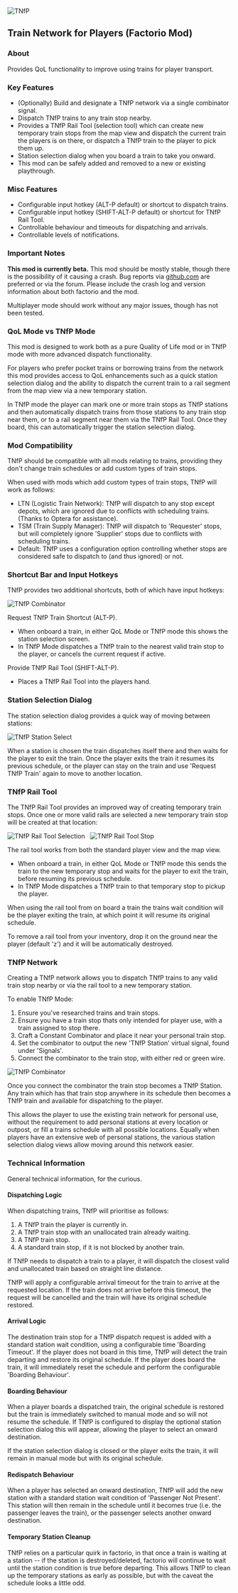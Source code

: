 ![TNfP](https://leehuk.github.io/factorio-tnfp/docs/images/tnfp-logo.png)
## Train Network for Players (Factorio Mod)

### About
Provides QoL functionality to improve using trains for player transport.

### Key Features
* (Optionally) Build and designate a TNfP network via a single combinator signal.
* Dispatch TNfP trains to any train stop nearby.
* Provides a TNfP Rail Tool (selection tool) which can create new temporary train stops from the map view and dispatch the current train the players is on there, or dispatch a TNfP train to the player to pick them up.
* Station selection dialog when you board a train to take you onward.
* This mod can be safely added and removed to a new or existing playthrough.

### Misc Features
* Configurable input hotkey (ALT-P default) or shortcut to dispatch trains.
* Configurable input hotkey (SHIFT-ALT-P default) or shortcut for TNfP Rail Tool.
* Controllable behaviour and timeouts for dispatching and arrivals.
* Controllable levels of notifications.

### Important Notes
**This mod is currently beta.**  This mod should be mostly stable, though there is the possibility of it causing a crash.  Bug reports via [github.com](https://github.com/leehuk/factorio-tnfp/) are preferred or via the forum.  Please include the crash log and version information about both factorio and the mod.

Multiplayer mode should work without any major issues, though has not been tested.

### QoL Mode vs TNfP Mode
This mod is designed to work both as a pure Quality of Life mod or in TNfP mode with more advanced dispatch functionality.

For players who prefer pocket trains or borrowing trains from the network this mod provides access to QoL enhancements such as a quick station selection dialog and the ability to dispatch the current train to a rail segment from the map view via a new temporary station.

In TNfP mode the player can mark one or more train stops as TNfP stations and then automatically dispatch trains from those stations to any train stop near them, or to a rail segment near them via the TNfP Rail Tool.  Once they board, this can automatically trigger the station selection dialog.

### Mod Compatibility
TNfP should be compatible with all mods relating to trains, providing they don't change train schedules or add custom types of train stops.

When used with mods which add custom types of train stops, TNfP will work as follows:

* LTN (Logistic Train Network): TNfP will dispatch to any stop except depots, which are ignored due to conflicts with scheduling trains.  (Thanks to Optera for assistance).
* TSM (Train Supply Manager): TNfP will dispatch to 'Requester' stops, but will completely ignore 'Supplier' stops due to conflicts with scheduling trains.
* Default: TNfP uses a configuration option controlling whether stops are considered safe to dispatch to (and thus ignored) or not.

### Shortcut Bar and Input Hotkeys
TNfP provides two additional shortcuts, both of which have input hotkeys:

![TNfP Combinator](https://leehuk.github.io/factorio-tnfp/docs/images/tnfp-screenshot-shortcutbar.jpg)

Request TNfP Train Shortcut (ALT-P).

* When onboard a train, in either QoL Mode or TNfP mode this shows the station selection screen.
* In TNfP Mode dispatches a TNfP train to the nearest valid train stop to the player, or cancels the current request if active.

Provide TNfP Rail Tool (SHIFT-ALT-P).

* Places a TNfP Rail Tool into the players hand.

### Station Selection Dialog
The station selection dialog provides a quick way of moving between stations:

![TNfP Station Select](https://leehuk.github.io/factorio-tnfp/docs/images/tnfp-screenshot-stationselect.jpg)

When a station is chosen the train dispatches itself there and then waits for the player to exit the train.  Once the player exits the train it resumes its previous schedule, or the player can stay on the train and use 'Request TNfP Train' again to move to another location.

### TNfP Rail Tool
The TNfP Rail Tool provides an improved way of creating temporary train stops.  Once one or more valid rails are selected a new temporary train stop will be created at that location:

![TNfP Rail Tool Selection](https://leehuk.github.io/factorio-tnfp/docs/images/tnfp-screenshot-railtool-selection.jpg)
&nbsp;
![TNfP Rail Tool Stop](https://leehuk.github.io/factorio-tnfp/docs/images/tnfp-screenshot-railtool-station.jpg)

The rail tool works from both the standard player view and the map view.

* When onboard a train, in either QoL Mode or TNfP mode this sends the train to the new temporary stop and waits for the player to exit the train, before resuming its previous schedule.
* In TNfP Mode dispatches a TNfP train to that temporary stop to pickup the player.

When using the rail tool from on board a train the trains wait condition will be the player exiting the train, at which point it will resume its original schedule.

To remove a rail tool from your inventory, drop it on the ground near the player (default 'z') and it will be automatically destroyed.

### TNfP Network
Creating a TNfP network allows you to dispatch TNfP trains to any valid train stop nearby or via the rail tool to a new temporary station.

To enable TNfP Mode:
1. Ensure you've researched trains and train stops.
1. Ensure you have a train stop thats only intended for player use, with a train assigned to stop there.
1. Craft a Constant Combinator and place it near your personal train stop.
1. Set the combinator to output the new 'TNfP Station' virtual signal, found under 'Signals'.
1. Connect the combinator to the train stop, with either red or green wire.

![TNfP Combinator](https://leehuk.github.io/factorio-tnfp/docs/images/tnfp-screenshot-combinator.jpg)

Once you connect the combinator the train stop becomes a TNfP Station.  Any train which has that train stop anywhere in its schedule then becomes a TNfP train and available for dispatching to the player.

This allows the player to use the existing train network for personal use, without the requirement to add personal stations at every location or outpost, or fill a trains schedule with all possible locations.  Equally when players have an extensive web of personal stations, the various station selection dialog views allow moving around this network easier.

### Technical Information

General technical information, for the curious.

#### Dispatching Logic

When dispatching trains, TNfP will prioritise as follows:
1. A TNfP train the player is currently in.
1. A TNfP train stop with an unallocated train already waiting.
1. A TNfP train stop.
1. A standard train stop, if it is not blocked by another train.

If TNfP needs to dispatch a train to a player, it will dispatch the closest valid and unallocated train based on straight line distance.

TNfP will apply a configurable arrival timeout for the train to arrive at the requested location.  If the train does not arrive before this timeout, the request will be cancelled and the train will have its original schedule restored.

#### Arrival Logic

The destination train stop for a TNfP dispatch request is added with a standard station wait condition, using a configurable time 'Boarding Timeout'.  If the player does not board in this time, TNfP will detect the train departing and restore its original schedule.  If the player does board the train, it will immediately reset the schedule and perform the configurable 'Boarding Behaviour'.

#### Boarding Behaviour

When a player boards a dispatched train, the original schedule is restored but the train is immediately switched to manual mode and so will not resume the schedule.  If TNfP is configured to display the optional station selection dialog this will appear, allowing the player to select an onward destination.

If the station selection dialog is closed or the player exits the train, it will remain in manual mode but with its original schedule.

#### Redispatch Behaviour

When a player has selected an onward destination, TNfP will add the new station with a standard station wait condition of 'Passenger Not Present'.  This station will then remain in the schedule until it becomes true (i.e. the passenger leaves the train), or the passenger selects another onward destination.

#### Temporary Station Cleanup

TNfP relies on a particular quirk in factorio, in that once a train is waiting at a station -- if the station is destroyed/deleted, factorio will continue to wait until the station condition is true before departing.  This allows TNfP to clean up the temporary stations as early as possible, but with the caveat the schedule looks a little odd.